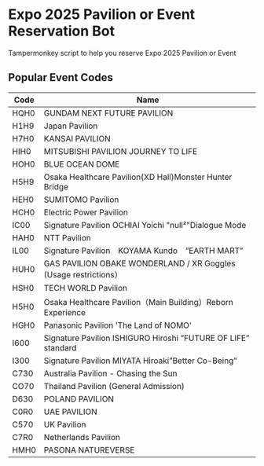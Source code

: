 
# Expo 2025 Pavilion or Event Reservation Bot

Tampermonkey script to help you reserve Expo 2025 Pavilion or Event

## Popular Event Codes

| Code             | Name                                                                |
| ----------------- | ------------------------------------------------------------------ |
| HQH0 | GUNDAM NEXT FUTURE PAVILION |
| H1H9 | Japan Pavilion |
| H7H0 | KANSAI PAVILION |
| HIH0 | MITSUBISHI PAVILION JOURNEY TO LIFE |
| HOH0 | BLUE OCEAN DOME |
| H5H9 | Osaka Healthcare Pavilion(XD Hall)Monster Hunter Bridge |
| HEH0 | SUMITOMO Pavilion |
| HCH0 | Electric Power Pavilion |
| IC00 | Signature Pavilion OCHIAI Yoichi "null²"Dialogue Mode |
| HAH0 | NTT Pavilion |
| IL00 | Signature Pavilion　KOYAMA Kundo　”EARTH MART” |
| HUH0 | GAS PAVILION OBAKE WONDERLAND / XR Goggles (Usage restrictions） |
| HSH0 | TECH WORLD Pavilion |
| H5H0 | Osaka Healthcare Pavilion（Main Building）Reborn Experience |
| HGH0 | Panasonic Pavilion 'The Land of NOMO' |
| I600 | Signature Pavilion ISHIGURO Hiroshi ”FUTURE OF LIFE” standard |
| I300 | Signature Pavilion MIYATA Hiroaki”Better Co-Being” |
| C730 | Australia Pavilion - Chasing the Sun |
| CO70 | Thailand Pavilion (General Admission) |
| D630 | POLAND PAVILION |
| C0R0 | UAE PAVILION |
| C570 | UK Pavilion |
| C7R0 | Netherlands Pavilion |
| HMH0 | PASONA NATUREVERSE |
